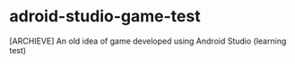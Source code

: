 # adroid-studio-game-test
[ARCHIEVE] An old idea of game developed using Android Studio (learning test)

